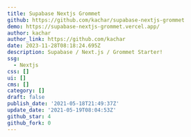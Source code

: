 ```yaml
---
title: Supabase Nextjs Grommet
github: https://github.com/kachar/supabase-nextjs-grommet
demo: https://supabase-nextjs-grommet.vercel.app/
author: kachar
author_link: https://github.com/kachar
date: 2023-11-28T08:18:24.695Z
description: Supabase / Next.js / Grommet Starter!
ssg:
  - Nextjs
css: []
ui: []
cms: []
category: []
draft: false
publish_date: '2021-05-18T21:49:37Z'
update_date: '2021-05-19T08:04:53Z'
github_star: 4
github_fork: 0
---
```

